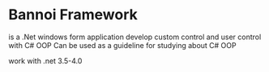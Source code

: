# Bannoi Framework 

is a .Net windows form application 
develop custom control and user control with C# OOP
Can be used as a guideline for studying about C# OOP

work with .net 3.5-4.0 